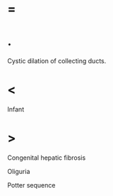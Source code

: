 # =

# .

Cystic dilation of collecting ducts.

# <

Infant

# >

Congenital hepatic fibrosis

Oliguria

Potter sequence
